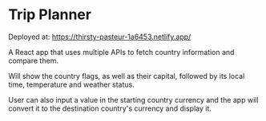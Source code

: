 # Trip Planner

Deployed at: https://thirsty-pasteur-1a6453.netlify.app/

A React app that uses multiple APIs to fetch country information and compare them.

Will show the country flags, as well as their capital, followed by its local time, temperature and weather status.

User can also input a value in the starting country currency and the app will convert it to the destination country's currency and display it.
